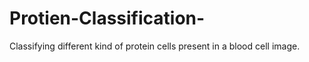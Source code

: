 # Protien-Classification-
Classifying different kind of protein cells present in a blood cell image.
